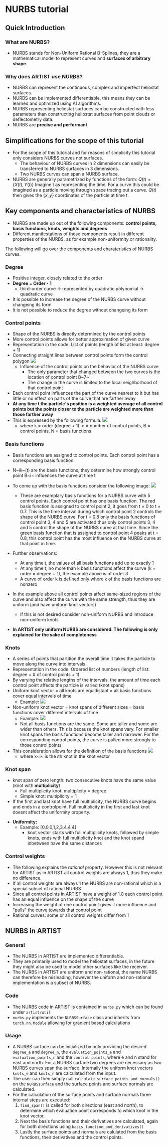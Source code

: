 # **NURBS tutorial**

## Quick Introduction

### What are NURBS?
- NURBS stands for Non-Uniform Rational B-Splines, they are a mathematical model to represent curves and **surfaces of arbitrary shape**.

### Why does ARTIST use NURBS?
- NURBS can represent the continuous, complex and imperfect heliostat surfaces.
- NURBS can be implemented differentiable, this means they can be learned and optimized using AI algorithms.
- NURBS representing heliostat surfaces can be constructed with less parameters than constructing heliostat surfaces from point clouds or deflectometry data.
- NURBS are **precise and performant**

## Simplifications for the scope of this tutorial
- For the scope of this tutorial and for reasons of simplicity this tutorial only considers NURBS curves not surfaces.
    - The behaviour of NURBS curves in 2 dimensions can easily be transferred to NURBS surfaces in 3 dimensions.
    - Two NURBS curves can span a NURBS surface.
- NURBS are generally parametrized by functions of the form: $Q(t)=\{X(t), Y(t)\}$ Imagine t as representing the time. For a curve this could be imagined as a particle moving through space tracing out a curve. $Q(t)$ then gives the $\{x, y\}$ coordinates of the particle at time t.

## Key components and characteristics of NURBS
- NURBS are made up out of the following components: **control points, basis functions, knots, weights and degrees**
- Different manifestations of these components result in different properties of the NURBS, as for example non-uniformity or rationality.

The following will go over the components and charateristics of NURBS curves.

### Degree
- Positive integer, closely related to the order
- **Degree = Order - 1**
    - third-order curve -> represented by quadratic polynomial -> quadratic curve
- It is possible to increase the degree of the NURBS curve without changeing its form
- It is not possible to reduce the degree without changeing its form

### Control points
- Shape of the NURBS is directly determined by the control points
- More control points allows for better approximation of given curve
- Representation in the code: List of points (length of list at least: degree + 1)
- Connecting straight lines between control points form the control polygon
![](https://s3.desy.de/hackmd/uploads/0d7dc15b-c021-4fc3-b6e0-91ca73dc1c81.png)
    - Influence of the control points on the behavior of the NURBS curve
        - The only parameter that changed between the two curves is the location of control point B~7~
        - The change in the curve is limited to the local neighborhood of that control point
- Each control point influences the part of the curve nearest to it but has little or no effect on parts of the curve that are farther away
- **At any time t the particle´s position is a weighted average of all control points but the points closer to the particle are weighted more than those farther away**
- This is expressed by the following formula:
![](https://s3.desy.de/hackmd/uploads/55f9ac53-3ee6-47a7-8626-883afcaa5f39.png)
    - where k = order (degree + 1), n = number of control points, B = control points, N = basis functions

### Basis functions
- Basis functions are assigned to control points. Each control point has a corresponding basis function.
- N~ik~(t) are the basis functions, they determine how strongly control point B~i~ influences the curve at time t
- To come up with the basis functions consider the following image:
    ![](https://s3.desy.de/hackmd/uploads/336bbdc3-6841-4762-955b-05b3e8997309.png)

    - These are examplary basis functions for a NURBS curve with 5 control points. Each control point has one basis function. The red basis function is assigned to control point 2, it goes from t = 0 to t = 0.7. This is the time interval during which control point 2 controls the shape of the NURBS curve. For t = 0.8 only the basis functions of control point 3, 4 and 5 are activated thus only control points 3, 4 and 5 control the shape of the NURBS curve at that time. Since the green basis function that is assigned to control point 4 peaks at t = 0.8, this control point has the most influence on the NURBS curve at that point in time.
- Further observations:
    - At any time t, the values of all basis functions add up to exactly 1
    - At any time t, no more than k basis functions affect the curve (k = order = degree + 1), the example above is of order 3
    - A curve of order k is defined only where k of the basis functions are nonzero
- In the example above all control points affect same-sized regions of the curve and also affect the curve with the same strength, thus they are uniform (and have uniform knot vectors)
    - If this is not desired consider non-uniform NURBS and introduce non-uniform knots
- **In ARTIST only uniform NURBS are considered. The following is only explained for the sake of completeness**

### Knots
- A series of points that partition the overall time it takes the particle to move along the curve into intervals
- Representation in the code: Ordered list of numbers (length of list: degree + # of control points + 1)
- By varying the relative lengths of the intervals, the amount of time each control point affects the particle is varied (knot spans)
- Uniform knot vector = all knots are equidistant = all basis functions cover equal intervals of time
    - Example:
![](https://s3.desy.de/hackmd/uploads/71e72c57-de33-4f87-aea4-f50ca4bb73ec.png)
- Non-uniform knot vector = knot spans of different sizes = basis functions cover different intervals of time
    - Example:
![](https://s3.desy.de/hackmd/uploads/21db3e92-90c9-4043-bce6-12a2d71a05df.png)
    - Not all basis functions are the same. Some are taller and some are wider than others. This is because the knot spans vary. For smaller knot spans the basis functions become taller and narrower. For the corresponding control points, the curve is pulled more strongly to those control points.
- This consideration allows for the definition of the basis functions
![](https://s3.desy.de/hackmd/uploads/d306349d-f507-4f11-854e-89eb7c6bd6eb.png)
    - where x~i~ is the *i*th knot in the knot vector

### Knot span
- knot span of zero length: two consecutive knots have the same value (knot with **multiplicity**)
    - Full multiplicity knot: multiplicity = degree
    - Simple knot: multiplicity = 1
- If the first and last knot have full multiplicity, the NURBS curve begins and ends in a controlpoint. Full multiplicity in the first and last knot doesnt affect the uniformity property.
* **Uniformity:**
    * Example: [0,0,0,1,2,3,4,4,4]
        * knot vector starts with full multiplicity knots, followed by simple knots, ends with full multiplicity knot and the knot spand inbetween have the same distances

### Control weights
- The following explains the *rational* property. However this is not relevant for ARTIST as in ARTIST all control weights are always 1, thus they make no difference.
- If all control weights are always 1 the NURBS are non-rational which is a special subset of rational NURBS.
- Since all control points in ARTIST have a weight of 1.0 each control point has an equal influence on the shape of the curve
- Increasing the weight of one control point gives it more influence and "pulls" the curve towards that control point
- Rational curves: some or all control weights differ from 1

## NURBS in ARTIST

### General
- The NURBS in ARTIST are implemented differentiable.
- They are primarily used to model the heliostat surfaces, in the future they might also be used to model other surfaces like the receiver.
- The NURBS in ARTIST are uniform and non-rational, the name NURBS can therefore be misleading, however the uniform and non-rational implementation is a subset of NURBS.

### Code
- The NURBS code in ARTIST is contained in `nurbs.py` which can be found under `artist/util`
- `nurbs.py` implements the `NURBSSurface` class and inherits from `torch.nn.Module` allowing for gradient based calculations

### Usage
- A NURBS surface can be initialized by only providing the desired `degree_e` and `degree_n`, the `evaluation_points_e` and `evaluation_points_n` and the `control points`, where e and n stand for east and north. For a NURBS surface two degrees are necessary as two NURBS curves span the surface. Internally the uniform knot vectors `knots_e` and `knots_n` are calculated from the input.
- The user can then simply call `calculate_surface_points_and_normals()` on the `NURBSsurface` and the surface points and surface normals are calculated.
- For the calculation of the surface points and surface normals three internal steps are executed:
    1. `find_span()` is called for both directions (east and north), to determine which evaluation point corresponds to which knot in the knot vector.
    2. Next the basis functions and their derivatives are calculated, again for both directions using `basis_function_and_derivatives()`
    3. Lastly the surface points and normals are calulated from the basis functions, their derivatives and the control points.
